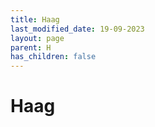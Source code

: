 ```yaml
---
title: Haag
last_modified_date: 19-09-2023
layout: page
parent: H
has_children: false
---
```


Haag
====

